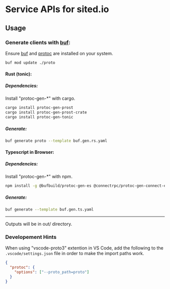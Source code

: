 # Service APIs for sited.io

## Usage

### Generate clients with [buf](https://buf.build/):

Ensure [buf](https://buf.build/docs/installation) and [protoc](https://grpc.io/docs/protoc-installation/) are installed on your system.

```sh
buf mod update ./proto
```

#### Rust (tonic):

##### Dependencies:

Install "protoc-gen-\*" with cargo.

```sh
cargo install protoc-gen-prost
cargo install protoc-gen-prost-crate
cargo install protoc-gen-tonic
```

##### Generate:

```sh
buf generate proto --template buf.gen.rs.yaml
```

#### Typescript in Browser:

##### Dependencies:

Install "protoc-gen-\*" with npm.

```sh
npm install -g @bufbuild/protoc-gen-es @connectrpc/protoc-gen-connect-es
```

##### Generate:

```sh
buf generate --template buf.gen.ts.yaml
```

---

Outputs will be in out/ directory.

### Developement Hints

When using "vscode-proto3" extention in VS Code, add the following to the `.vscode/settings.json` file in order to make the import paths work.

```json
{
  "protoc": {
    "options": ["--proto_path=proto"]
  }
}
```
